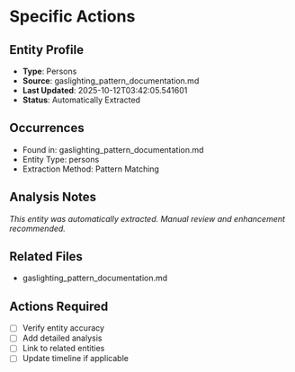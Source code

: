 # Specific Actions

## Entity Profile
- **Type**: Persons
- **Source**: gaslighting_pattern_documentation.md
- **Last Updated**: 2025-10-12T03:42:05.541601
- **Status**: Automatically Extracted

## Occurrences
- Found in: gaslighting_pattern_documentation.md
- Entity Type: persons
- Extraction Method: Pattern Matching

## Analysis Notes
*This entity was automatically extracted. Manual review and enhancement recommended.*

## Related Files
- gaslighting_pattern_documentation.md

## Actions Required
- [ ] Verify entity accuracy
- [ ] Add detailed analysis
- [ ] Link to related entities
- [ ] Update timeline if applicable
